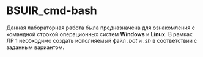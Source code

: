 # BSUIR_cmd-bash
Данная лабораторная работа была предназначена для ознакомления с командной строкой операционных систем **Windows** и **Linux**.
В рамках ЛР 1 необходимо создать исполняемый файл *.bat* и *.sh* в соответствии с заданным вариантом.
